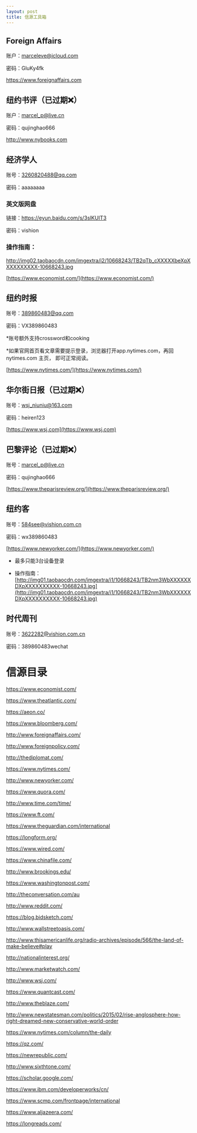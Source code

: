 ```yaml
---
layout: post
title: 信源工具箱
---
```


##  Foreign Affairs

账户：marceleve@icloud.com

密码：GluKy4fk

<https://www.foreignaffairs.com>



## 纽约书评（已过期❌）

账户：[marcel_p@live.cn](mailto:marcel_p@live.cn)

密码：qujinghao666

<http://www.nybooks.com>



## 经济学人

账号：3260820488@qq.com

密码：aaaaaaaa

### 英文版网盘

链接：<https://eyun.baidu.com/s/3slKUIT3>

密码：vishion

### 操作指南：

<http://img02.taobaocdn.com/imgextra/i2/10668243/TB2qTb_cXXXXXbeXpXXXXXXXXXX-10668243.jpg>

[https://www.economist.com/](https://www.economist.com/)



## 纽约时报

账号：389860483@qq.com

密码：VX389860483

*账号额外支持crossword和cooking

*如果官网首页看文章需要提示登录，浏览器打开app.nytimes.com，再回 nytimes.com 主页， 即可正常阅读。

[https://www.nytimes.com/](https://www.nytimes.com/)



## 华尔街日报（已过期❌）

账号：[wsj_niuniu@163.com](mailto:wsj_niuniu@163.com)

密码：heiren123

[https://www.wsj.com](https://www.wsj.com)



## 巴黎评论（已过期❌）

账号：marcel_p@live.cn

密码：qujinghao666

[https://www.theparisreview.org/](https://www.theparisreview.org/)



## 纽约客

账号：584see@vishion.com.cn

密码：wx389860483

[https://www.newyorker.com/](https://www.newyorker.com/)

- 最多只能3台设备登录

- 操作指南：
  [http://img01.taobaocdn.com/imgextra/i1/10668243/TB2nm3WbXXXXXXDXpXXXXXXXXXX-10668243.jpg](http://img01.taobaocdn.com/imgextra/i1/10668243/TB2nm3WbXXXXXXDXpXXXXXXXXXX-10668243.jpg)



## 时代周刊

账号：3622282@vishion.com.cn

密码：389860483wechat



# 信源目录

https://www.economist.com/

https://www.theatlantic.com/

https://aeon.co/

https://www.bloomberg.com/

http://www.foreignaffairs.com/

http://www.foreignpolicy.com/

http://thediplomat.com/

https://www.nytimes.com/

http://www.newyorker.com/

https://www.quora.com/

http://www.time.com/time/

https://www.ft.com/

https://www.theguardian.com/international

https://longform.org/

https://www.wired.com/

https://www.chinafile.com/

http://www.brookings.edu/

https://www.washingtonpost.com/

http://theconversation.com/au

http://www.reddit.com/

https://blog.bidsketch.com/

http://www.wallstreetoasis.com/

http://www.thisamericanlife.org/radio-archives/episode/566/the-land-of-make-believe#play

http://nationalinterest.org/

http://www.marketwatch.com/

http://www.wsj.com/

https://www.quantcast.com/

http://www.theblaze.com/

http://www.newstatesman.com/politics/2015/02/rise-anglosphere-how-right-dreamed-new-conservative-world-order

https://www.nytimes.com/column/the-daily

https://qz.com/

https://newrepublic.com/

http://www.sixthtone.com/

https://scholar.google.com/

https://www.ibm.com/developerworks/cn/

https://www.scmp.com/frontpage/international

https://www.aljazeera.com/

https://longreads.com/